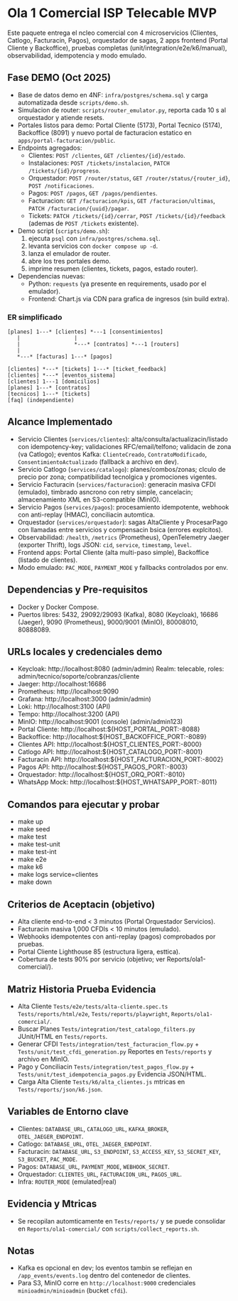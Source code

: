 # Ola 1 Comercial  ISP Telecable MVP

Este paquete entrega el ncleo comercial con 4 microservicios (Clientes, Catlogo, Facturacin, Pagos), orquestador de sagas, 2 apps frontend (Portal Cliente y Backoffice), pruebas completas (unit/integration/e2e/k6/manual), observabilidad, idempotencia y modo emulado.

## Fase DEMO (Oct 2025)
- Base de datos demo en 4NF: `infra/postgres/schema.sql` y carga automatizada desde `scripts/demo.sh`.
- Simulacion de router: `scripts/router_emulator.py`, reporta cada 10 s al orquestador y atiende resets.
- Portales listos para demo: Portal Cliente (5173), Portal Tecnico (5174), Backoffice (8091) y nuevo portal de facturacion estatico en `apps/portal-facturacion/public`.
- Endpoints agregados:
  - Clientes: `POST /clientes`, `GET /clientes/{id}/estado`.
  - Instalaciones: `POST /tickets/instalacion`, `PATCH /tickets/{id}/progreso`.
  - Orquestador: `POST /router/status`, `GET /router/status/{router_id}`, `POST /notificaciones`.
  - Pagos: `POST /pagos`, `GET /pagos/pendientes`.
  - Facturacion: `GET /facturacion/kpis`, `GET /facturacion/ultimas`, `PATCH /facturacion/{uuid}/pagar`.
  - Tickets: `PATCH /tickets/{id}/cerrar`, `POST /tickets/{id}/feedback` (ademas de `POST /tickets` existente).
- Demo script (`scripts/demo.sh`):
  1. ejecuta `psql` con `infra/postgres/schema.sql`.
  2. levanta servicios con `docker compose up -d`.
  3. lanza el emulador de router.
  4. abre los tres portales demo.
  5. imprime resumen (clientes, tickets, pagos, estado router).
- Dependencias nuevas:
  - Python: `requests` (ya presente en requirements, usado por el emulador).
  - Frontend: Chart.js via CDN para grafica de ingresos (sin build extra).

### ER simplificado
```
[planes] 1---* [clientes] *---1 [consentimientos]
   |                 |
   |                 *---* [contratos] *---1 [routers]
   |
   *---* [facturas] 1---* [pagos]

[clientes] *---* [tickets] 1---* [ticket_feedback]
[clientes] *---* [eventos_sistema]
[clientes] 1---1 [domicilios]
[planes] 1---* [contratos]
[tecnicos] 1---* [tickets]
[faq] (independiente)
```

## Alcance Implementado
- Servicio Clientes (`services/clientes`): alta/consulta/actualizacin/listado con idempotency-key; validaciones RFC/email/telfono; validacin de zona (va Catlogo); eventos Kafka: `ClienteCreado`, `ContratoModificado`, `ConsentimientoActualizado` (fallback a archivo en dev).
- Servicio Catlogo (`services/catalogo`): planes/combos/zonas; clculo de precio por zona; compatibilidad tecnolgica y promociones vigentes.
- Servicio Facturacin (`services/facturacion`): generacin masiva CFDI (emulado), timbrado asncrono con retry simple, cancelacin; almacenamiento XML en S3-compatible (MinIO).
- Servicio Pagos (`services/pagos`): procesamiento idempotente, webhook con anti-replay (HMAC), conciliacin automtica.
- Orquestador (`services/orquestador`): sagas AltaCliente y ProcesarPago con llamadas entre servicios y compensacin bsica (errores explcitos).
- Observabilidad: `/health`, `/metrics` (Prometheus), OpenTelemetry  Jaeger (exporter Thrift), logs JSON: `cid`, `service`, `timestamp`, `level`.
- Frontend apps: Portal Cliente (alta multi-paso simple), Backoffice (listado de clientes).
- Modo emulado: `PAC_MODE`, `PAYMENT_MODE` y fallbacks controlados por env.

## Dependencias y Pre-requisitos
- Docker y Docker Compose.
- Puertos libres: 5432, 29092/29093 (Kafka), 8080 (Keycloak), 16686 (Jaeger), 9090 (Prometheus), 9000/9001 (MinIO), 80008010, 80888089.

## URLs locales y credenciales demo
- Keycloak: http://localhost:8080 (admin/admin)  Realm: telecable, roles: admin/tecnico/soporte/cobranzas/cliente
- Jaeger: http://localhost:16686
- Prometheus: http://localhost:9090
- Grafana: http://localhost:3000 (admin/admin)
- Loki: http://localhost:3100 (API)
- Tempo: http://localhost:3200 (API)
- MinIO: http://localhost:9001 (console)  (admin/admin123)
- Portal Cliente: http://localhost:${HOST_PORTAL_PORT:-8088}
- Backoffice: http://localhost:${HOST_BACKOFFICE_PORT:-8089}
- Clientes API: http://localhost:${HOST_CLIENTES_PORT:-8000}
- Catlogo API: http://localhost:${HOST_CATALOGO_PORT:-8001}
- Facturacin API: http://localhost:${HOST_FACTURACION_PORT:-8002}
- Pagos API: http://localhost:${HOST_PAGOS_PORT:-8003}
- Orquestador: http://localhost:${HOST_ORQ_PORT:-8010}
- WhatsApp Mock: http://localhost:${HOST_WHATSAPP_PORT:-8011}

## Comandos para ejecutar y probar
- make up
- make seed
- make test
- make test-unit
- make test-int
- make e2e
- make k6
- make logs service=clientes
- make down

## Criterios de Aceptacin (objetivo)
- Alta cliente end-to-end < 3 minutos (Portal  Orquestador  Servicios).
- Facturacin masiva 1,000 CFDIs < 10 minutos (emulado).
- Webhooks idempotentes con anti-replay (pagos) comprobados por pruebas.
- Portal Cliente Lighthouse  85 (estructura ligera, esttica).
- Cobertura de tests  90% por servicio (objetivo; ver Reports/ola1-comercial/).

## Matriz Historia  Prueba  Evidencia
- Alta Cliente  `Tests/e2e/tests/alta-cliente.spec.ts`  `Tests/reports/html/e2e`, `Tests/reports/playwright`, `Reports/ola1-comercial/`.
- Buscar Planes  `Tests/integration/test_catalogo_filters.py`  JUnit/HTML en `Tests/reports`.
- Generar CFDI  `Tests/integration/test_facturacion_flow.py` + `Tests/unit/test_cfdi_generation.py`  Reportes en `Tests/reports` y archivo en MinIO.
- Pago y Conciliacin  `Tests/integration/test_pagos_flow.py` + `Tests/unit/test_idempotencia_pagos.py`  Evidencia JSON/HTML.
- Carga Alta Cliente  `Tests/k6/alta_clientes.js`  mtricas en `Tests/reports/json/k6.json`.

## Variables de Entorno clave
- Clientes: `DATABASE_URL`, `CATALOGO_URL`, `KAFKA_BROKER`, `OTEL_JAEGER_ENDPOINT`.
- Catlogo: `DATABASE_URL`, `OTEL_JAEGER_ENDPOINT`.
- Facturacin: `DATABASE_URL`, `S3_ENDPOINT`, `S3_ACCESS_KEY`, `S3_SECRET_KEY`, `S3_BUCKET`, `PAC_MODE`.
- Pagos: `DATABASE_URL`, `PAYMENT_MODE`, `WEBHOOK_SECRET`.
- Orquestador: `CLIENTES_URL`, `FACTURACION_URL`, `PAGOS_URL`.
 - Infra: `ROUTER_MODE` (emulated|real)

## Evidencia y Mtricas
- Se recopilan automticamente en `Tests/reports/` y se puede consolidar en `Reports/ola1-comercial/` con `scripts/collect_reports.sh`.

## Notas
- Kafka es opcional en dev; los eventos tambin se reflejan en `/app_events/events.log` dentro del contenedor de clientes.
- Para S3, MinIO corre en `http://localhost:9000` credenciales `minioadmin/minioadmin` (bucket `cfdi`).
